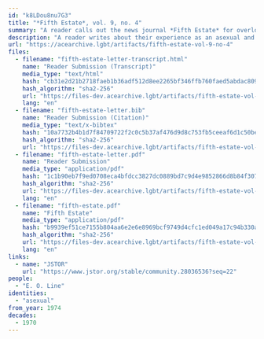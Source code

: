 ```yaml
---
id: "k8LDou8nu7G3"
title: "*Fifth Estate*, vol. 9, no. 4"
summary: "A reader calls out the news journal *Fifth Estate* for overlooking the oppression of asexuals"
description: "A reader writes about their experience as an asexual and calls out the news journal *Fifth Estate* for overlooking the oppression of asexuals"
url: "https://acearchive.lgbt/artifacts/fifth-estate-vol-9-no-4"
files:
  - filename: "fifth-estate-letter-transcript.html"
    name: "Reader Submission (Transcript)"
    media_type: "text/html"
    hash: "cb31e2d21b2718faeb1b36adf512d8ee2265bf346ffb760faed5abdac8092388"
    hash_algorithm: "sha2-256"
    url: "https://files-dev.acearchive.lgbt/artifacts/fifth-estate-vol-9-no-4/fifth-estate-letter-transcript.html"
    lang: "en"
  - filename: "fifth-estate-letter.bib"
    name: "Reader Submission (Citation)"
    media_type: "text/x-bibtex"
    hash: "10a7732b4b1d7f84709722f2c0c5b37af476d9d8c753fb5ceeaf6d1c50be3ccb"
    hash_algorithm: "sha2-256"
    url: "https://files-dev.acearchive.lgbt/artifacts/fifth-estate-vol-9-no-4/fifth-estate-letter.bib"
  - filename: "fifth-estate-letter.pdf"
    name: "Reader Submission"
    media_type: "application/pdf"
    hash: "1c1b90eb7f9ed0708eca4bfdcc3827dc0889bd7c9d4e9852866d8b84f307444e"
    hash_algorithm: "sha2-256"
    url: "https://files-dev.acearchive.lgbt/artifacts/fifth-estate-vol-9-no-4/fifth-estate-letter.pdf"
    lang: "en"
  - filename: "fifth-estate.pdf"
    name: "Fifth Estate"
    media_type: "application/pdf"
    hash: "b9939ef51ce7155b804aa6e2e6e8969bcf9749d4cfc1ed049a17c94b330a6512"
    hash_algorithm: "sha2-256"
    url: "https://files-dev.acearchive.lgbt/artifacts/fifth-estate-vol-9-no-4/fifth-estate.pdf"
    lang: "en"
links:
  - name: "JSTOR"
    url: "https://www.jstor.org/stable/community.28036536?seq=22"
people:
  - "E. O. Line"
identities:
  - "asexual"
from_year: 1974
decades:
  - 1970
---
```

